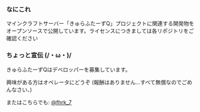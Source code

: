 ### なにこれ

マインクラフトサーバー「きゅらふたーずQ」プロジェクトに関連する開発物をオープンソースで公開しています。ライセンスにつきましては各リポジトリをご確認ください

### ちょっと宣伝 (/・ω・)/

きゅらふたーずQはデベロッパーを募集しています。

興味がある方はオペレータにどうぞ (報酬はありません...すべて無償なのでごめんなさい、)

またはこちらでも: [@fhrk_7](https://x.com/fhrk_7)
